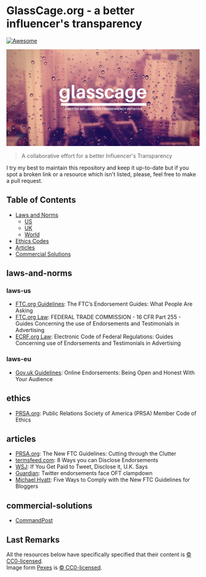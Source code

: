 # GlassCage.org - a better influencer's transparency
[![Awesome](https://cdn.rawgit.com/sindresorhus/awesome/d7305f38d29fed78fa85652e3a63e154dd8e8829/media/badge.svg)](https://github.com/sindresorhus/awesome)

![Introductory images](/img/glass.png)

> A collaborative effort for a better Influencer's Transparency

I try my best to maintain this repository and keep it up-to-date but if you spot a broken link or a resource which isn't listed, please, feel free to make a pull request.

## Table of Contents

* [Laws and Norms](#laws-and-norms)
  * [US](#laws-us)
  * [UK](#claws_eu)
  * [World](#laws-world)
* [Ethics Codes](#ethics)
* [Articles](#articles)
* [Commercial Solutions](#commercial-solutions)

## laws-and-norms

### laws-us

- [FTC.org Guidelines](https://www.ftc.gov/tips-advice/business-center/guidance/ftcs-endorsement-guides-what-people-are-asking): The FTC’s Endorsement Guides: What People Are Asking
- [FTC.org Law](https://www.ftc.gov/sites/default/files/attachments/press-releases/ftc-publishes-final-guides-governing-endorsements-testimonials/091005revisedendorsementguides.pdf): FEDERAL TRADE COMMISSION - 16 CFR Part 255 - Guides Concerning the use of Endorsements and Testimonials in Advertising
- [ECRF.org Law](http://www.ecfr.gov/cgi-bin/text-idx?SID=de10601c673ac6ac7500291dbfecca38&mc=true&node=pt16.1.255&rgn=div5): Electronic Code of Federal Regulations: Guides Concerning use of Endorsements and Testimonials in Advertising

### laws-eu

- [Gov.uk Guidelines](https://www.gov.uk/government/publications/online-reviews-and-endorsements-advice-for-businesses/online-endorsements-being-open-and-honest-with-your-audience): Online Endorsements: Being Open and Honest With Your Audience

## ethics

- [PRSA.org](https://www.prsa.org/AboutPRSA/Ethics/CodeEnglish/index.html#Disclosure): Public Relations Society of America (PRSA) Member Code of Ethics

## articles

- [PRSA.org](http://prsay.prsa.org/2009/10/09/the-new-ftc-guidelines-cutting-through-the-clutter/): The New FTC Guidelines: Cutting through the Clutter
- [termsfeed.com](https://termsfeed.com/blog/ways-you-can-disclose-endorsements/): 8 Ways you can Disclose Endorsements
- [WSJ](http://blogs.wsj.com/digits/2011/01/10/if-you-get-paid-to-tweet-disclose-it-uk-says/): If You Get Paid to Tweet, Disclose it, U.K. Says
- [Guardian](https://www.theguardian.com/technology/2011/jan/09/oft-clampdown-covert-twitter-endorsements): Twitter endorsements face OFT clampdown
- [Michael Hyatt](https://michaelhyatt.com/five-ways-to-comply-with-the-new-ftc-guidelines-for-bloggers.html): Five Ways to Comply with the New FTC Guidelines for Bloggers

## commercial-solutions

- [CommandPost](http://getcommandpost.com/)

## Last Remarks

All the resources below have specifically specified that their content is [:copyright: CC0-licensed](https://creativecommons.org/publicdomain/zero/1.0/).  
Image form [Pexes](https://www.pexels.com/photo/city-weather-glass-skyscrapers-896/) is [:copyright: CC0-licensed](https://creativecommons.org/publicdomain/zero/1.0/).
